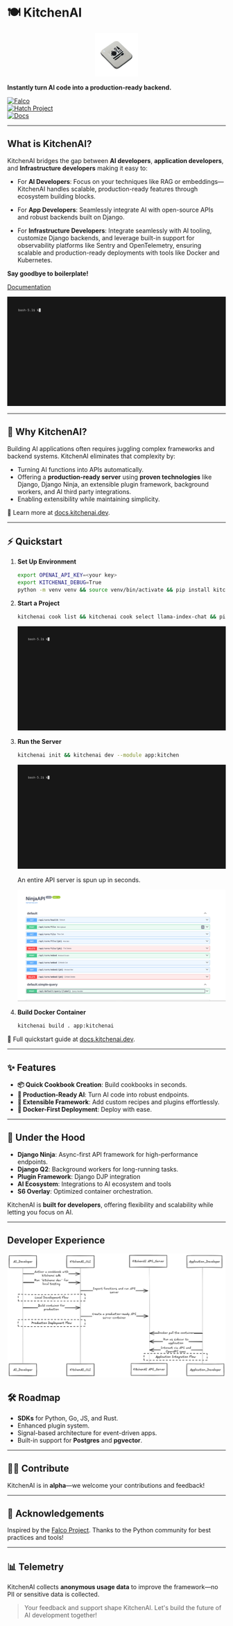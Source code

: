 

# 🍽️ KitchenAI  

<p align="center">
  <img src="docs/_static/images/logo.png" alt="KitchenAI" width="100" height="100">
</p>

**Instantly turn AI code into a production-ready backend.**  

[![Falco](https://img.shields.io/badge/built%20with-falco-success)](https://github.com/Tobi-De/falco)  
[![Hatch Project](https://img.shields.io/badge/%F0%9F%A5%9A-Hatch-4051b5.svg)](https://github.com/pypa/hatch)  
[![Docs](https://img.shields.io/badge/Docs-kitchenai.dev-blue)](https://docs.kitchenai.dev)

---




## **What is KitchenAI?**  
KitchenAI bridges the gap between **AI developers**, **application developers**, and **Infrastructure developers** making it easy to:  

- For **AI Developers**: Focus on your techniques like RAG or embeddings—KitchenAI handles scalable, production-ready features through ecosystem building blocks.  
- For **App Developers**: Seamlessly integrate AI with open-source APIs and robust backends built on Django.

- For **Infrastructure Developers**: Integrate seamlessly with AI tooling, customize Django backends, and leverage built-in support for observability platforms like Sentry and OpenTelemetry, ensuring scalable and production-ready deployments with tools like Docker and Kubernetes.  

**Say goodbye to boilerplate!**  


[Documentation](https://docs.kitchenai.dev)

![kitchenai-list](docs/_static/images/kitchenai-list.gif)

---

## 🚀 **Why KitchenAI?**  

Building AI applications often requires juggling complex frameworks and backend systems. KitchenAI eliminates that complexity by:  

- Turning AI functions into APIs automatically.  
- Offering a **production-ready server** using **proven technologies** like Django, Django Ninja, an extensible plugin framework, background workers, and AI third party integrations.  
- Enabling extensibility while maintaining simplicity.  

🔗 Learn more at [docs.kitchenai.dev](https://docs.kitchenai.dev/develop/).  

---

## ⚡ **Quickstart**  

1. **Set Up Environment**  
   ```bash
   export OPENAI_API_KEY=<your key>
   export KITCHENAI_DEBUG=True
   python -m venv venv && source venv/bin/activate && pip install kitchenai
   ```

2. **Start a Project**  
   ```bash
   kitchenai cook list && kitchenai cook select llama-index-chat && pip install -r requirements.txt
   ```
   ![kitchenai-list](docs/_static/images/kitchenai-list.gif)


3. **Run the Server**  
   ```bash
   kitchenai init && kitchenai dev --module app:kitchen
   ```

   ![kitchenai-dev](docs/_static/images/kitchenai-dev.gif)

   An entire API server is spun up in seconds.

   ![openapi](docs/_static/images/openapi.png)


4. **Build Docker Container**  
   ```bash
   kitchenai build . app:kitchenai
   ```  

📖 Full quickstart guide at [docs.kitchenai.dev](https://docs.kitchenai.dev/cookbooks/quickstarts/).  

---

## ✨ **Features**  

- **📦 Quick Cookbook Creation**: Build cookbooks in seconds.  
- **🚀 Production-Ready AI**: Turn AI code into robust endpoints.  
- **🔌 Extensible Framework**: Add custom recipes and plugins effortlessly.  
- **🐳 Docker-First Deployment**: Deploy with ease.  

---

## 🔧 **Under the Hood**  

- **Django Ninja**: Async-first API framework for high-performance endpoints.  
- **Django Q2**: Background workers for long-running tasks. 
- **Plugin Framework**: Django DJP integration
- **AI Ecosystem**: Integrations to AI ecosystem and tools 
- **S6 Overlay**: Optimized container orchestration.  

KitchenAI is **built for developers**, offering flexibility and scalability while letting you focus on AI.

---

## Developer Experience

![Developer Flow](docs/_static/images/developer-flow.png)



## 🛠️ **Roadmap**  

- **SDKs** for Python, Go, JS, and Rust.  
- Enhanced plugin system.  
- Signal-based architecture for event-driven apps.  
- Built-in support for **Postgres** and **pgvector**.  

---

## 🧑‍🍳 **Contribute**  

KitchenAI is in **alpha**—we welcome your contributions and feedback!  


---

## 🙏 **Acknowledgements**  

Inspired by the [Falco Project](https://github.com/Tobi-De/falco). Thanks to the Python community for best practices and tools!  

---

## 📊 **Telemetry**  

KitchenAI collects **anonymous usage data** to improve the framework—no PII or sensitive data is collected.  

> Your feedback and support shape KitchenAI. Let's build the future of AI development together!  